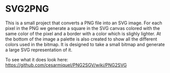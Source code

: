 # SVG2PNG

This is a small project that converts a PNG file into an SVG image. For each pixel in the PNG we generate 
a square in the SVG canvas colored with the same color of the pixel and a border with a color which 
is slighly lighter. At the bottom of the image a palette is also created to show all the different colors 
used in the bitmap. It is designed to take a small bitmap and generate a large SVG representation of it.

To see what it does look here: https://github.com/cesarmiquel/PNG2SGV/wiki/PNG2SVG